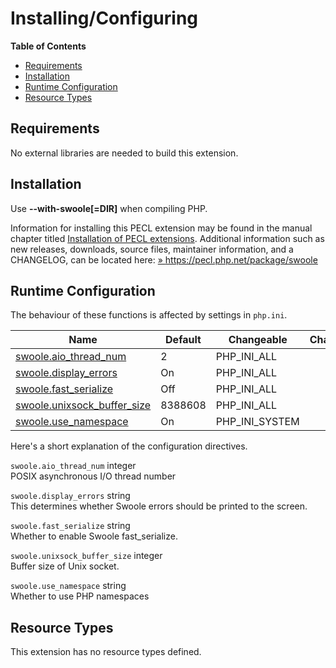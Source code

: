 Installing/Configuring
======================

**Table of Contents**

-   [Requirements](/swoole/setup.html#Requirements)
-   [Installation](/swoole/setup.html#Installation)
-   [Runtime Configuration](/swoole/setup.html#Runtime%20Configuration)
-   [Resource Types](/swoole/setup.html#Resource%20Types)

Requirements
------------

No external libraries are needed to build this extension.

Installation
------------

Use **--with-swoole\[=DIR\]** when compiling PHP.

Information for installing this PECL extension may be found in the
manual chapter titled
<a href="/install/pecl.html" class="link">Installation of PECL extensions</a>.
Additional information such as new releases, downloads, source files,
maintainer information, and a CHANGELOG, can be located here:
<a href="https://pecl.php.net/package/swoole" class="link external">» https://pecl.php.net/package/swoole</a>

Runtime Configuration
---------------------

The behaviour of these functions is affected by settings in `php.ini`.

| Name                                                                       | Default | Changeable       | Changelog |
|----------------------------------------------------------------------------|---------|------------------|-----------|
| <a href="/swoole/setup.html#" class="link">swoole.aio_thread_num</a>       | 2       | PHP\_INI\_ALL    |           |
| <a href="/swoole/setup.html#" class="link">swoole.display_errors</a>       | On      | PHP\_INI\_ALL    |           |
| <a href="/swoole/setup.html#" class="link">swoole.fast_serialize</a>       | Off     | PHP\_INI\_ALL    |           |
| <a href="/swoole/setup.html#" class="link">swoole.unixsock_buffer_size</a> | 8388608 | PHP\_INI\_ALL    |           |
| <a href="/swoole/setup.html#" class="link">swoole.use_namespace</a>        | On      | PHP\_INI\_SYSTEM |           |

Here's a short explanation of the configuration directives.

`swoole.aio_thread_num` <span class="type">integer</span>  
POSIX asynchronous I/O thread number

`swoole.display_errors` <span class="type">string</span>  
This determines whether Swoole errors should be printed to the screen.

`swoole.fast_serialize` <span class="type">string</span>  
Whether to enable Swoole fast\_serialize.

`swoole.unixsock_buffer_size` <span class="type">integer</span>  
Buffer size of Unix socket.

`swoole.use_namespace` <span class="type">string</span>  
Whether to use PHP namespaces

Resource Types
--------------

This extension has no resource types defined.
